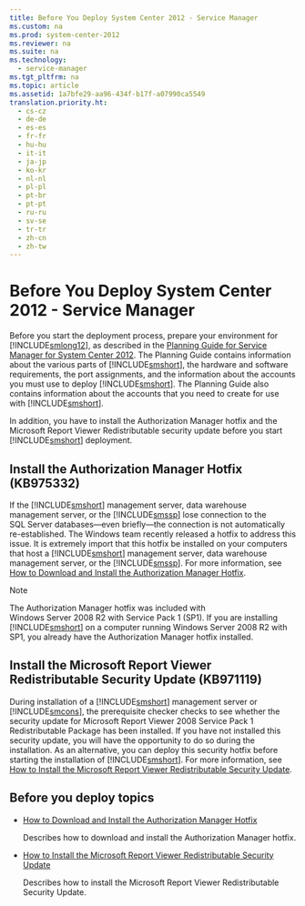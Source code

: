 ```yaml
---
title: Before You Deploy System Center 2012 - Service Manager
ms.custom: na
ms.prod: system-center-2012
ms.reviewer: na
ms.suite: na
ms.technology: 
  - service-manager
ms.tgt_pltfrm: na
ms.topic: article
ms.assetid: 1a7bfe29-aa96-434f-b17f-a07990ca5549
translation.priority.ht: 
  - cs-cz
  - de-de
  - es-es
  - fr-fr
  - hu-hu
  - it-it
  - ja-jp
  - ko-kr
  - nl-nl
  - pl-pl
  - pt-br
  - pt-pt
  - ru-ru
  - sv-se
  - tr-tr
  - zh-cn
  - zh-tw
---
```

# Before You Deploy System Center 2012 - Service Manager
Before you start the deployment process, prepare your environment for [!INCLUDE[smlong12](../../../sm/deploy/deploy-guide/includes/smlong12_md.md)], as described in the [Planning Guide for Service Manager for System Center 2012](http://go.microsoft.com/fwlink/p/?LinkID=209672). The Planning Guide contains information about the various parts of [!INCLUDE[smshort](../../../sm/deploy/deploy-guide/includes/smshort_md.md)], the hardware and software requirements, the port assignments, and the information about the accounts you must use to deploy [!INCLUDE[smshort](../../../sm/deploy/deploy-guide/includes/smshort_md.md)]. The Planning Guide also contains information about the accounts that you need to create for use with [!INCLUDE[smshort](../../../sm/deploy/deploy-guide/includes/smshort_md.md)].  
  
 In addition, you have to install the Authorization Manager hotfix and the Microsoft Report Viewer Redistributable security update before you start [!INCLUDE[smshort](../../../sm/deploy/deploy-guide/includes/smshort_md.md)] deployment.  
  
## Install the Authorization Manager Hotfix \(KB975332\)  
 If the [!INCLUDE[smshort](../../../sm/deploy/deploy-guide/includes/smshort_md.md)] management server, data warehouse management server, or the [!INCLUDE[smssp](../../../sm/deploy/deploy-guide/includes/smssp_md.md)] lose connection to the SQL Server databases—even briefly—the connection is not automatically re\-established. The Windows team recently released a hotfix to address this issue. It is extremely import that this hotfix be installed on your computers that host a [!INCLUDE[smshort](../../../sm/deploy/deploy-guide/includes/smshort_md.md)] management server, data warehouse management server, or the [!INCLUDE[smssp](../../../sm/deploy/deploy-guide/includes/smssp_md.md)]. For more information, see [How to Download and Install the Authorization Manager Hotfix](../../../sm/deploy/deploy-guide/How-to-Download-and-Install-the-Authorization-Manager-Hotfix.md).  
  
> [!NOTE]  
>  The Authorization Manager hotfix was included with Windows Server 2008 R2 with Service Pack 1 \(SP1\). If you are installing [!INCLUDE[smshort](../../../sm/deploy/deploy-guide/includes/smshort_md.md)] on a computer running Windows Server 2008 R2 with SP1, you already have the Authorization Manager hotfix installed.  
  
## Install the Microsoft Report Viewer Redistributable Security Update \(KB971119\)  
 During installation of a [!INCLUDE[smshort](../../../sm/deploy/deploy-guide/includes/smshort_md.md)] management server or [!INCLUDE[smcons](../../../sm/deploy/deploy-guide/includes/smcons_md.md)], the prerequisite checker checks to see whether the security update for Microsoft Report Viewer 2008 Service Pack 1 Redistributable Package has been installed. If you have not installed this security update, you will have the opportunity to do so during the installation. As an alternative, you can deploy this security hotfix before starting the installation of [!INCLUDE[smshort](../../../sm/deploy/deploy-guide/includes/smshort_md.md)]. For more information, see [How to Install the Microsoft Report Viewer Redistributable Security Update](../../../sm/deploy/deploy-guide/How-to-Install-the-Microsoft-Report-Viewer-Redistributable-Security-Update.md).  
  
## Before you deploy topics  
  
-   [How to Download and Install the Authorization Manager Hotfix](../../../sm/deploy/deploy-guide/How-to-Download-and-Install-the-Authorization-Manager-Hotfix.md)  
  
     Describes how to download and install the Authorization Manager hotfix.  
  
-   [How to Install the Microsoft Report Viewer Redistributable Security Update](../../../sm/deploy/deploy-guide/How-to-Install-the-Microsoft-Report-Viewer-Redistributable-Security-Update.md)  
  
     Describes how to install the Microsoft Report Viewer Redistributable Security Update.